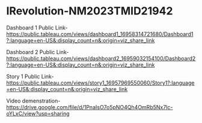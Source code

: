 # IRevolution-NM2023TMID21942


Dashboard 1 Public Link-https://public.tableau.com/views/dashboard1_16958314721680/Dashboard1?:language=en-US&:display_count=n&:origin=viz_share_link

Dashboard 2 Public Link-https://public.tableau.com/views/dashboard2_16959032154100/Dashboard2?:language=en-US&:display_count=n&:origin=viz_share_link

Story 1 Public Link-https://public.tableau.com/views/story1_16957969550060/Story1?:language=en-US&:display_count=n&:origin=viz_share_link



Video demenstration- https://drive.google.com/file/d/1PnaIsO7o5pNO4Qh4OmRb5Nx7lc-oYLxC/view?usp=sharing
